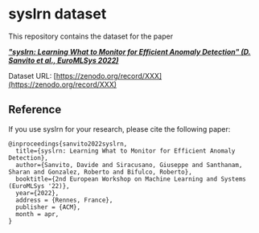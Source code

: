 # syslrn dataset

This repository contains the dataset for the paper

[***"syslrn: Learning What to Monitor for Efficient Anomaly Detection" (D. Sanvito et al., EuroMLSys 2022)***](https://doi.org/10.1145/3517207.3526979)

Dataset URL: [https://zenodo.org/record/XXX](https://zenodo.org/record/XXX)

## Reference
If you use syslrn for your research, please cite the following paper:
```
@inproceedings{sanvito2022syslrn,
  title={syslrn: Learning What to Monitor for Efficient Anomaly Detection},
  author={Sanvito, Davide and Siracusano, Giuseppe and Santhanam, Sharan and Gonzalez, Roberto and Bifulco, Roberto},
  booktitle={2nd European Workshop on Machine Learning and Systems (EuroMLSys '22)},
  year={2022},
  address = {Rennes, France},
  publisher = {ACM},
  month = apr,
}
```
